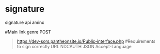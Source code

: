 # signature
signature api amino


#Main link genre POST
>https://dev-sors.pantheonsite.io/Public-interface.php
#Requirements to sign correctly
>URL
>NDCAUTH
>JSON
>Accept-Language
